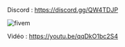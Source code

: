 Discord : https://discord.gg/QW4TDJP

![fivem](https://i.imgur.com/PA9h49t.png)

Vidéo : https://youtu.be/qqDkO1bc2S4
